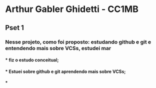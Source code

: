# Arthur Gabler Ghidetti - CC1MB 
## Pset 1

### Nesse projeto, como foi proposto:  estudando github e git e entendendo mais sobre VCSs, estudei mar
#### * fiz o estudo conceitual;
#### * Estuei sobre github e git aprendendo mais sobre VCSs;
#### *
